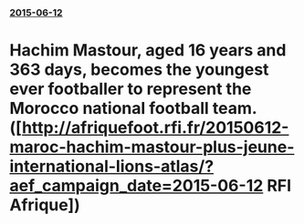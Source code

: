 ### [2015-06-12](/news/2015/06/12/index.md)

# Hachim Mastour, aged 16 years and 363 days, becomes the youngest ever footballer to represent the Morocco national football team. ([http://afriquefoot.rfi.fr/20150612-maroc-hachim-mastour-plus-jeune-international-lions-atlas/?aef_campaign_date=2015-06-12 RFI Afrique])



